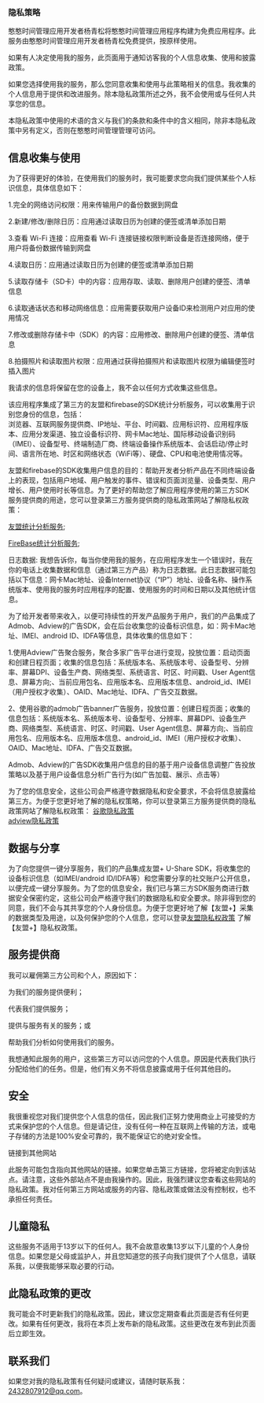 ### 隐私策略

憨憨时间管理应用开发者杨青松将憨憨时间管理应用程序构建为免费应用程序。此服务由憨憨时间管理应用开发者杨青松免费提供，按原样使用。

如果有人决定使用我的服务，此页面用于通知访客我的个人信息收集、使用和披露政策。

如果您选择使用我的服务，那么您同意收集和使用与此策略相关的信息。我收集的个人信息用于提供和改进服务。除本隐私政策所述之外，我不会使用或与任何人共享您的信息。

本隐私政策中使用的术语的含义与我们的条款和条件中的含义相同，除非本隐私政策中另有定义，否则在憨憨时间管理管理可访问。

## 信息收集与使用

为了获得更好的体验，在使用我们的服务时，我可能要求您向我们提供某些个人标识信息，具体信息如下：  

1.完全的网络访问权限：用来传输用户的备份数据到网盘  

2.新建/修改/删除日历：应用通过读取日历为创建的便签或清单添加日期  

3.查看 Wi-Fi 连接：应用查看 Wi-Fi 连接链接权限判断设备是否连接网络，便于用户将备份数据传输到网盘  

4.读取日历：应用通过读取日历为创建的便签或清单添加日期  

5.读取存储卡（SD卡）中的内容：应用存取、读取、删除用户创建的便签、清单信息  

6.读取通话状态和移动网络信息：应用需要获取用户设备ID来检测用户对应用的使用情况  

7.修改或删除存储卡中（SDK）的内容：应用修改、删除用户创建的便签、清单信息  

8.拍摄照片和读取图片权限：应用通过获得拍摄照片和读取图片权限为编辑便签时插入图片  

我请求的信息将保留在您的设备上，我不会以任何方式收集这些信息。  


该应用程序集成了第三方的友盟和firebase的SDK统计分析服务，可以收集用于识别您身份的信息，包括：  
浏览器、互联网服务提供商、IP地址、平台、时间戳、应用标识符、应用程序版本、应用分发渠道、独立设备标识符、网卡Mac地址、国际移动设备识别码（IMEI）、设备型号、终端制造厂商、终端设备操作系统版本、会话启动/停止时间、语言所在地、时区和网络状态（WiFi等）、硬盘、CPU和电池使用情况等。  

友盟和firebase的SDK收集用户信息的目的：帮助开发者分析产品在不同终端设备上的表现，包括用户地域、用户触发的事件、错误和页面浏览量、设备类型、用户增长、用户使用时长等信息。为了更好的帮助您了解应用程序使用的第三方SDK服务提供商的用途，您可以登录第三方服务提供商的隐私政策网站了解隐私权政策：  

[友盟统计分析服务](https://www.umeng.com/policy);  

[FireBase统计分析服务](https://policies.google.cn/privacy);  


日志数据: 我想告诉你，每当你使用我的服务，在应用程序发生一个错误时，我在你的电话上收集数据和信息（通过第三方产品）称为日志数据。此日志数据可能包括以下信息：网卡Mac地址、设备Internet协议（“IP”）地址、设备名称、操作系统版本、使用我的服务时应用程序的配置、使用服务的时间和日期以及其他统计信息。  

为了给开发者带来收入，以便可持续性的开发产品服务于用户，我们的产品集成了Admob、Adview的广告SDK，会在后台收集您的设备标识信息，如：网卡Mac地址、IMEI、android ID、IDFA等信息，具体收集的信息如下：  

1.使用Adview广告聚合服务，聚合多家广告平台进行变现，投放位置：启动页面和创建日程页面；收集的信息包括：系统版本名、系统版本号、设备型号、分辨率、屏幕DPI、设备生产商、网络类型、系统语言、时区、时间戳、User Agent信息、屏幕方向;、当前应用包名、应用版本名、应用版本信息、android_id、IMEI（用户授权才收集）、OAID、Mac地址、IDFA、广告交互数据。  

2、使用谷歌的admob广告banner广告服务，投放位置：创建日程页面；收集的信息包括：系统版本名、系统版本号、设备型号、分辨率、屏幕DPI、设备生产商、网络类型、系统语言、时区、时间戳、User Agent信息、屏幕方向;、当前应用包名、应用版本名、应用版本信息、android_id、IMEI（用户授权才收集）、OAID、Mac地址、IDFA、广告交互数据。  

Admob、Adview的广告SDK收集用户信息的目的基于用户设备信息调整广告投放策略以及基于用户设备信息分析广告行为(如广告加载、展示、点击等）  

为了您的信息安全，这些公司会严格遵守数据隐私和安全要求，不会将信息披露给第三方。为便于您更好地了解的隐私权策略，你可以登录第三方服务提供商的隐私政策网站了解隐私权政策：
[谷歌隐私政策](https://policies.google.com/privacy?hl=zh-CN)  
[adview隐私政策](http://adview.cn/about/company)

## 数据与分享

为了向您提供一键分享服务，我们的产品集成友盟+ U-Share SDK，将收集您的设备标识信息（如IMEI/android ID/IDFA等）和您需要分享的社交账户公开信息，以便完成一键分享服务。为了您的信息安全，我们已与第三方SDK服务商进行数据安全保密约定，这些公司会严格遵守我们的数据隐私和安全要求。除非得到您的同意，我们不会与其共享您的个人身份信息。为便于您更好地了解【友盟+】采集的数据类型及用途，以及何保护您的个人信息，您可以登录[友盟隐私权政策](https://www.umeng.com/policy) 了解【友盟+】隐私权政策。

## 服务提供商

我可以雇佣第三方公司和个人，原因如下：

为我们的服务提供便利；

代表我们提供服务；

提供与服务有关的服务；或

帮助我们分析如何使用我们的服务。

我想通知此服务的用户，这些第三方可以访问您的个人信息。原因是代表我们执行分配给他们的任务。但是，他们有义务不将信息披露或用于任何其他目的。

## 安全

我很重视您对我们提供您个人信息的信任，因此我们正努力使用商业上可接受的方式来保护您的个人信息。但是请记住，没有任何一种在互联网上传输的方法，或电子存储的方法是100%安全可靠的，我不能保证它的绝对安全性。

链接到其他网站

此服务可能包含指向其他网站的链接。如果您单击第三方链接，您将被定向到该站点。请注意，这些外部站点不是由我操作的。因此，我强烈建议您查看这些网站的隐私政策。我对任何第三方网站或服务的内容、隐私政策或做法没有控制权，也不承担任何责任。

## 儿童隐私

这些服务不适用于13岁以下的任何人。我不会故意收集13岁以下儿童的个人身份信息。如果您是父母或监护人，并且您知道您的孩子向我们提供了个人信息，请联系我，以便我能够采取必要的行动。

## 此隐私政策的更改

我可能会不时更新我们的隐私政策。因此，建议您定期查看此页面是否有任何更改。如果有任何更改，我将在本页上发布新的隐私政策。这些更改在发布到此页面后立即生效。

## 联系我们

如果您对我的隐私政策有任何疑问或建议，请随时联系我：2432807912@qq.com。

